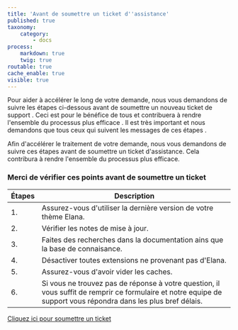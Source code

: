 ```yaml
---
title: 'Avant de soumettre un ticket d''assistance'
published: true
taxonomy:
    category:
        - docs
process:
    markdown: true
    twig: true
routable: true
cache_enable: true
visible: true
---
```


Pour aider à accélérer le long de votre demande, nous vous demandons de suivre les étapes ci-dessous avant de soumettre un nouveau ticket de support . Ceci est pour le bénéfice de tous et contribuera à rendre l'ensemble du processus plus efficace . Il est très important et nous demandons que tous ceux qui suivent les messages de ces étapes .

Afin d'accélérer le traitement de votre demande, nous vous demandons de suivre ces étapes avant de soumettre un ticket d'assistance. Cela contribura à rendre l'ensemble du processus plus efficace.

### Merci de vérifier ces points avant de soumettre un ticket

| Étapes |  Description|
| ------ | ----------- |
| 1.   | Assurez-vous d'utiliser la dernière version de votre thème Elana. |
| 2. | Vérifier les notes de mise à jour. |
| 3.    | Faites des recherches dans la documentation ains que la base de connaisance. |
| 4.    | Désactiver toutes extensions ne provenant pas d'Elana. |
| 5.    | Assurez-vous d'avoir vider les caches. |
| 6.    | Si vous ne trouvez pas de réponse à votre question, il vous suffit de remprir ce formulaire et notre equipe de support vous répondra dans les plus bref délais. |

<a href="#" class="uk-button uk-button-large uk-button-primary">Cliquez ici pour soumettre un ticket</a>